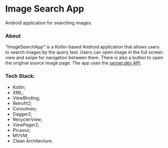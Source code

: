 # Image Search App
Android application for searching images.

### About
"ImageSearchApp" is a Kotlin-based Android application that allows users to search images by the query text. 
Users can open image in the full screen view and swipe for navigation between them. There is also a button to open the original source image page.
The app uses the [serper.dev API](https://serper.dev/).

### Tech Stack:
* Kotlin;
* XML;
* ViewBinding;
* Retrofit2;
* Coroutines;
* Dagger2;
* RecyclerView;
* ViewPager2;
* Picasso;
* MVVM;
* Clean Architecture.
